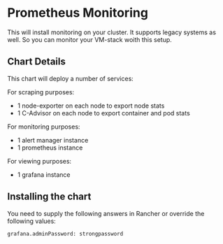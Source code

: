 # Prometheus Monitoring
This will install monitoring on your cluster. It supports legacy systems as well. So you can monitor your VM-stack woith this setup.

## Chart Details
This chart will deploy a number of services:

For scraping purposes:

- 1 node-exporter on each node to export node stats
- 1 C-Advisor on each node to export container and pod stats

For monitoring purposes:

- 1 alert manager instance
- 1 prometheus instance

For viewing purposes:

- 1 grafana instance

## Installing the chart
You need to supply the following answers in Rancher or override the following values:   

```grafana.adminPassword: strongpassword```

